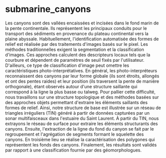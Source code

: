 # submarine_canyons

Les canyons sont des vallées encaissées et incisées dans le fond marin de la pente continentale. Ils représentent les principaux conduits pour le transport des sédiments en provenance du plateau continental vers la plaine abyssale. Habituellement, l'identification automatisée des formes de relief est réalisée par des traitements d'images basés sur le pixel.
 Les méthodes traditionnelles exigent la segmentation et la classification d'images. Ces approches calculent des descripteurs locaux tels que la courbure et dépendent de paramètres de seuil fixés par l'utilisateur. D'ailleurs, ce type de classification d'image peut omettre les caractéristiques photo-interprétatives. En général, les photo-interpréteurs reconnaissent des canyons par leur forme globale (ils sont étroits, allongés et ont des pentes raides) et leur position (ils traversent la pente de manière orthogonale), étant observés autour d'une structure saillante qui correspond à la ligne la plus basse ou talweg. Pour pallier cette difficulté, nous travaillons sur une structure topologique et des méthodes basées sur des approches objets permettant d'extraire les éléments saillants des formes de relief. 
Ainsi, notre structure de base est illustrée sur un réseau de triangles irréguliers (TIN) généré à partir de données capturées par un sonar multifaisceaux dans l'estuaire du Saint Laurent. À partir du TIN, nous extrayons le réseau de surface pour extraire les éléments structurants des canyons. Ensuite, l'extraction de la ligne du fond du canyon se fait par le regroupement et l'agrégation de segments formant le squelette des canyons. En troisième lieu se réalise la caractérisation des polygones qui représentent les fonds des canyons. Finalement, les résultats sont validés par rapport à une classification fournie par des géomorphologues.

